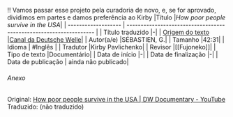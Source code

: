 !! Vamos passar esse projeto pela curadoria de novo, e, se for aprovado, dividimos em partes e damos preferência ao Kirby
|Título               |_How poor people survive in the USA_|
| ------------------- | ------------------------------------------------------------------ |
| Título traduzido    |-|
| [Origem do texto](https://youtu.be/JHDkALRz5Rk)   |[Canal da Deutsche Welle](https://youtu.be/JHDkALRz5Rk)|
| Autor(a/e)          |SÉBASTIEN, G.|
| Tamanho             |42:31|
| Idioma              | #Inglês |
| Tradutor            |Kirby Pavlichenko|
| Revisor             |[[Fujoneko]]|
| Tipo de texto       |Documentário|
| Data de início      |-|
| Data de finalização |-|
| Data de publicação  | ainda não publicado|

###### Anexo
Original: [How poor people survive in the USA | DW Documentary - YouTube](https://www.youtube.com/watch?v=JHDkALRz5Rk)
Traduzido: (não traduzido)